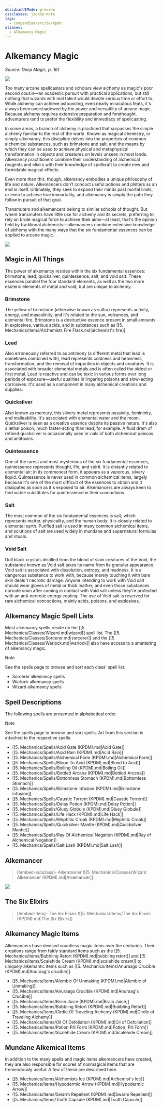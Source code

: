 ```yaml
---
obsidianUIMode: preview
cssclasses: json5e-note
tags:
  - compendium/src/5e/kpdm
aliases:
  - Alkemancy Magic
---
```

# Alkemancy Magic
*Source: Deep Magic, p. 161* 

![](https://raw.githubusercontent.com/TheGiddyLimit/homebrew/master/_img/KPDM/full/001-0447.webp#center)

Too many arcane spellcasters and scholars view alchemy as magic's poor second cousin—an academic pursuit with practical applications, but still nothing that wizards with real talent would devote serious time or effort to. While alchemy can achieve astounding, even nearly miraculous feats, it's always been overshadowed by the power and versatility of arcane magic. Because alchemy requires extensive preparation and forethought, adventurers tend to prefer the flexibility and immediacy of spellcasting.

In some areas, a branch of alchemy is practiced that surpasses the simple alchemy familiar to the rest of the world. Known as magical chemistry, or simply alkemancy, this discipline delves into the properties of common alchemical substances, such as brimstone and salt, and the means by which they can be used to achieve physical and metaphysical transformation in objects and creatures on levels unseen in most lands. Alkemancy practitioners combine their understanding of alchemical reagents and elixirs with their knowledge of spellcraft to create new and formidable magical effects.

Even more than this, though, alkemancy embodies a unique philosophy of life and nature. Alkemancers don't concoct useful potions and philters as an end in itself. Ultimately, they seek to expand their minds past mortal limits, or even to achieve true immortality, and alkemancy is simply the path they follow in pursuit of that goal.

Transmuters and alkemancers belong to similar schools of thought. But where transmuters have little use for alchemy and its secrets, preferring to rely on brute magical force to achieve their aims—at least, that's the opinion held by traditional alchemists—alkemancers combine extensive knowledge of alchemy with the many ways that the six fundamental essences can be applied to arcane magic.

![](https://raw.githubusercontent.com/TheGiddyLimit/homebrew/master/_img/KPDM/0037.webp#center)

## Magic in All Things

The power of alkemancy resides within the six fundamental essences: brimstone, lead, quicksilver, quintessence, salt, and void salt. These essences parallel the four standard elements, as well as the two more esoteric elements of metal and void, but are unique to alchemy.

### Brimstone

The yellow of brimstone (otherwise known as sulfur) represents activity, energy, and masculinity, and it's related to the sun, volcanoes, and elemental fire. Brimstone is a destructive essence present in small amounts in explosives, various acids, and in substances such as [[5. Mechanics/Items/Alchemists Fire Flask.md\|alchemist's fire]].

### Lead

Also erroneously referred to as antimony (a different metal that lead is sometimes combined with), lead represents coldness and heaviness, transformation, and the removal of impurities in objects and creatures. It is associated with broader elemental metals and is often called the oldest or first metal. Lead is reactive and can be toxic in various forms over long periods of exposure—useful qualities in lingering poisons and slow-acting corrosives. It's used as a component in many alchemical creations and supplies.

### Quicksilver

Also known as mercury, this silvery metal represents passivity, femininity, and malleability. It's associated with elemental water and the moon. Quicksilver is seen as a creative essence despite its passive nature. It's also a lethal poison, much faster-acting than lead, for example. A fluid dram of refined quicksilver is occasionally used in vials of both alchemical poisons and antitoxins.

### Quintessence

One of the rarest and most mysterious of the six fundamental essences, quintessence represents thought, life, and spirit. It is distantly related to elemental air; in its commonest form, it appears as a vaporous, silvery liquid. Quintessence is never used in common alchemical items, largely because it's one of the most difficult of the essences to obtain and it dissipates as soon as it's exposed to air. Alkemancers are always keen to find viable substitutes for quintessence in their concoctions.

### Salt

The most common of the six fundamental essences is salt, which represents matter, physicality, and the human body. It is closely related to elemental earth. Purified salt is used in many common alchemical items, and solutions of salt are used widely in mundane and supernatural formulas and rituals.

### Void Salt

Dull black crystals distilled from the blood of slain creatures of the Void, the substance known as Void salt takes its name from its granular appearance. Void salt is associated with dissolution, entropy, and madness. It is a dangerous substance to work with, because merely touching it with bare skin deals 1 necrotic damage. Anyone intending to work with Void salt should wear gloves of metal or thick leather, and even those substances corrode soon after coming in contact with Void salt unless they're protected with an anti-necrotic energy coating. The use of Void salt is reserved for rare alchemical concoctions, mainly acids, poisons, and explosives.

## Alkemancy Magic Spell Lists

Most alkemancy spells reside on the [[5. Mechanics/Classes/Wizard.md\|wizard]] spell list. The [[5. Mechanics/Classes/Sorcerer.md\|sorcerer]] and the [[5. Mechanics/Classes/Warlock.md\|warlock]] also have access to a smattering of alkemancy magic.

> [!note]
> See the spells page to browse and sort each class' spell list.

- Sorcerer alkemancy spells  
- Warlock alkemancy spells  
- Wizard alkemancy spells  

## Spell Descriptions

The following spells are presented in alphabetical order.

> [!note]
> See the spells page to browse and sort spells. Art from this section is attached to the respective spells.

- [[5. Mechanics/Spells/Acid Gate (KPDM).md\|Acid Gate]]  
- [[5. Mechanics/Spells/Acid Rain (KPDM).md\|Acid Rain]]  
- [[5. Mechanics/Spells/Alchemical Form (KPDM).md\|Alchemical Form]]  
- [[5. Mechanics/Spells/Blood To Acid (KPDM).md\|Blood to Acid]]  
- [[5. Mechanics/Spells/Boiling Oil (KPDM).md\|Boiling Oil]]  
- [[5. Mechanics/Spells/Bottled Arcana (KPDM).md\|Bottled Arcana]]  
- [[5. Mechanics/Spells/Bottomless Stomach (KPDM).md\|Bottomless Stomach]]  
- [[5. Mechanics/Spells/Brimstone Infusion (KPDM).md\|Brimstone Infusion]]  
- [[5. Mechanics/Spells/Caustic Torrent (KPDM).md\|Caustic Torrent]]  
- [[5. Mechanics/Spells/Delay Potion (KPDM).md\|Delay Potion]]  
- [[5. Mechanics/Spells/Gluey Globule (KPDM).md\|Gluey Globule]]  
- [[5. Mechanics/Spells/Life Hack (KPDM).md\|Life Hack]]  
- [[5. Mechanics/Spells/Mephitic Croak (KPDM).md\|Mephitic Croak]]  
- [[5. Mechanics/Spells/Quicksilver Mantle (KPDM).md\|Quicksilver Mantle]]  
- [[5. Mechanics/Spells/Ray Of Alchemical Negation (KPDM).md\|Ray of Alchemical Negation]]  
- [[5. Mechanics/Spells/Salt Lash (KPDM).md\|Salt Lash]]  

## Alkemancer

> [!embed-subclass]- Alkemancer
> ![[5. Mechanics/Classes/Wizard Alkemancer (KPDM).md\|Alkemancer]]

![](https://raw.githubusercontent.com/TheGiddyLimit/homebrew/master/_img/KPDM/full/001-0472.webp#center)

## The Six Elixirs

> [!embed-item]- The Six Elixirs
> ![[5. Mechanics/Items/The Six Elixirs (KPDM).md\|The Six Elixirs]]

## Alkemancy Magic Items

Alkemancers have devised countless magic items over the centuries. Their creations range from fairly standard items such as the [[5. Mechanics/Items/Bubbling Retort (KPDM).md\|bubbling retort]] and [[5. Mechanics/Items/Scalehide Cream (KPDM).md\|scalehide cream]] to uniquely alkemantic items such as [[5. Mechanics/Items/Anuraags Crucible (KPDM).md\|Anuraag's crucible]].

- [[5. Mechanics/Items/Alembic Of Unmaking (KPDM).md\|Alembic of Unmaking]]  
- [[5. Mechanics/Items/Anuraags Crucible (KPDM).md\|Anuraag's Crucible]]  
- [[5. Mechanics/Items/Brain Juice (KPDM).md\|Brain Juice]]  
- [[5. Mechanics/Items/Bubbling Retort (KPDM).md\|Bubbling Retort]]  
- [[5. Mechanics/Items/Girdle Of Traveling Alchemy (KPDM).md\|Girdle of Traveling Alchemy]]  
- [[5. Mechanics/Items/Oil Of Defoliation (KPDM).md\|Oil of Defoliation]]  
- [[5. Mechanics/Items/Potion Pill Form (KPDM).md\|Potion, Pill Form]]  
- [[5. Mechanics/Items/Scalehide Cream (KPDM).md\|Scalehide Cream]]  

## Mundane Alkemical Items

In addition to the many spells and magic items alkemancers have created, they are also responsible for scores of nonmagical items that are tremendously useful. A few of these are described here.

- [[5. Mechanics/Items/Alchemists Ice (KPDM).md\|Alchemist's Ice]]  
- [[5. Mechanics/Items/Hypodermic Arrow (KPDM).md\|Hypodermic Arrow]]  
- [[5. Mechanics/Items/Swarm Repellent (KPDM).md\|Swarm Repellent]]  
- [[5. Mechanics/Items/Tooth Capsule (KPDM).md\|Tooth Capsule]]
